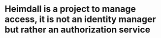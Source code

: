 # Heimdall is a project to manage access, it is not an identity manager but rather an authorization service
